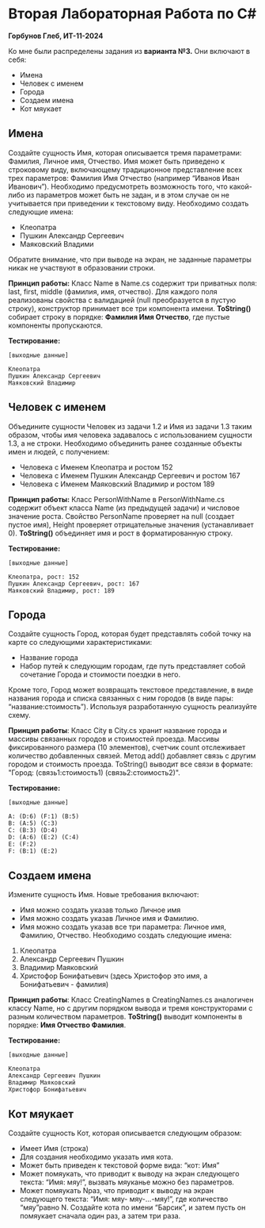 # Вторая Лабораторная Работа по C#
**Горбунов Глеб, ИТ-11-2024**

Ко мне были распределены задания из **варианта №3.** Они включают в себя:
+ Имена
+ Человек с именем
+ Города
+ Создаем имена
+ Кот мяукает

## Имена
Создайте сущность Имя, которая описывается тремя параметрами: Фамилия, Личное имя,
Отчество. Имя может быть приведено к строковому виду, включающему традиционное
представление всех трех параметров: Фамилия Имя Отчество (например “Иванов Иван
Иванович”). Необходимо предусмотреть возможность того, что какой-либо из параметров может
быть не задан, и в этом случае он не учитывается при приведении к текстовому виду.
Необходимо создать следующие имена:
+ Клеопатра
+ Пушкин Александр Сергеевич
+ Маяковский Владими

Обратите внимание, что при выводе на экран, не заданные параметры никак не участвуют в
образовании строки.

**Принцип работы:** 
Класс Name в Name.cs содержит три приватных поля: last, first, middle (фамилия, имя, отчество). 
Для каждого поля реализованы свойства с валидацией (null преобразуется в пустую строку), конструктор принимает все три компонента имени.
**ToString()** собирает строку в порядке: **Фамилия Имя Отчество**, где пустые компоненты пропускаются.

**Тестирование:**
```
[выходные данные]

Клеопатра
Пушкин Александр Сергеевич
Маяковский Владимир
```

## Человек с именем
Объедините сущности Человек из задачи 1.2 и Имя из задачи 1.3 таким образом, чтобы имя
человека задавалось с использованием сущности 1.3, а не строки.
Необходимо объединить ранее созданные объекты имен и людей, с получением:
+ Человека с Именем Клеопатра и ростом 152
+ Человека с Именем Пушкин Александр Сергеевич и ростом 167
+ Человека с Именем Маяковский Владимир и ростом 189

**Принцип работы:** 
Класс PersonWithName в PersonWithName.cs содержит объект класса Name (из предыдущей задачи) и числовое значение роста.
Свойство PersonName проверяет на null (создает пустое имя), Height проверяет отрицательные значения (устанавливает 0).
**ToString()** объединяет имя и рост в форматированную строку.

**Тестирование:**
```
[выходные данные]

Клеопатра, рост: 152
Пушкин Александр Сергеевич, рост: 167
Маяковский Владимир, рост: 189
```

## Города
Создайте сущность Город, которая будет представлять собой точку на карте со следующими характеристиками:
+ Название города
+ Набор путей к следующим городам, где путь представляет собой сочетание Города и 
стоимости поездки в него.

Кроме того, Город может возвращать текстовое представление, в виде названия города и списка 
связанных с ним городов (в виде пары: “название:стоимость”).
Используя разработанную сущность реализуйте схему.

**Принцип работы**:
Класс City в City.cs хранит название города и массивы связанных городов и стоимостей проезда. Массивы фиксированного размера (10 элементов), счетчик count отслеживает количество добавленных связей. Метод add() добавляет связь с другим городом и стоимость проезда. ToString() выводит все связи в формате: "Город: (связь1:стоимость1) (связь2:стоимость2)".

**Тестирование:**
```
[выходные данные]

A: (D:6) (F:1) (B:5)
B: (A:5) (C:3)
C: (B:3) (D:4)
D: (A:6) (E:2) (C:4)
E: (F:2)
F: (B:1) (E:2)
```

## Создаем имена
Измените сущность Имя. Новые требования включают:
+ Имя можно создать указав только Личное имя
+ Имя можно создать указав Личное имя и Фамилию.
+ Имя можно создать указав все три параметра: Личное имя, Фамилию, Отчество.
Необходимо создать следующие имена:
1. Клеопатра
2. Александр Сергеевич Пушкин
3. Владимир Маяковский
4. Христофор Бонифатьевич (здесь Христофор это имя, а Бонифатьевич - фамилия)

**Принцип работы**:
Класс CreatingNames в CreatingNames.cs аналогичен классу Name, но с другим порядком вывода и тремя конструкторами с разным количеством параметров. **ToString()** выводит компоненты в порядке: **Имя Отчество Фамилия**.

**Тестирование:**
```
[выходные данные]

Клеопатра
Александр Сергеевич Пушкин
Владимир Маяковский
Христофор Бонифатьевич
```

## Кот мяукает
Создайте сущность Кот, которая описывается следующим образом:
+ Имеет Имя (строка)
+ Для создания необходимо указать имя кота.
+ Может быть приведен к текстовой форме вида: “кот: Имя”
+ Может помяукать, что приводит к выводу на экран следующего текста: “Имя: мяу!”, 
вызвать мяуканье можно без параметров.
+ Может помяукать Nраз, что приводит к выводу на экран следующего текста: “Имя: мяу-
мяу-…-мяу!”, где количество “мяу”равно N.
Создайте кота по имени “Барсик”, и затем пусть он помяукает сначала один раз, а затем три раза.
